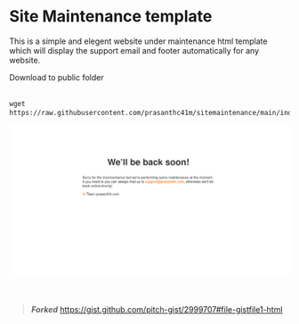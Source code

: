 # Site Maintenance template

This is a simple and elegent website under maintenance html template which will display the support email and footer automatically for any website. 

Download to public folder

```sh-session

wget https://raw.githubusercontent.com/prasanthc41m/sitemaintenance/main/index.html
```
![alt text](https://github.com/prasanthc41m/website-under-maintenance/blob/main/demo.png)

<br>

> ***Forked***
> https://gist.github.com/pitch-gist/2999707#file-gistfile1-html
